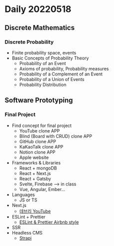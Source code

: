 Daily 20220518
===

## Discrete Mathematics
### Discrete Probability
- Finite probability space, events
- Basic Concepts of Probability Theory
  - Probability of an Event
  - Axioms of probability, Probability measures
  - Probability of a Complement of an Event
  - Probability of a Union of Events
  - Probability Distribution

## Software Prototyping
### Final Project
- Find concept for final project
  - YouTube clone APP
  - Blind (Board with CRUD) clone APP
  - GitHub clone APP
  - KaKaoTalk clone APP
  - Notion clone APP
  - Apple website
- Frameworks & Libraries
  - React + mongoDB
  - React + Next.js
  - React + Gatsby
  - Svelte, Firebase --> in class
  - Vue, Angular, Ember...
- Languages
  - JS or TS
- Next.js
  - [데브리 YouTube](https://www.youtube.com/watch?v=pdWQvfQBSGg&ab_channel=%EB%8D%B0%EB%B8%8C%EB%A6%AC)
- ESLint + Prettier
  - [ESLint & Prettier Airbnb style](https://velog.io/@jiseong/React-ESLint-Prettier-%EC%84%A4%EC%A0%95-airbnb-style-%EC%A0%81%EC%9A%A9)
- SSR
- Headless CMS
  - [Strapi](https://www.youtube.com/watch?v=GOVr0GQN_Vk&ab_channel=%EA%B0%9C%EB%B0%9C%ED%95%98%EB%8A%94%EC%A0%95%EB%8C%80%EB%A6%AC)